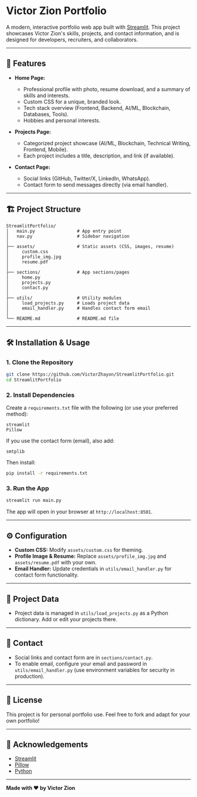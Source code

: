 # Victor Zion Portfolio

A modern, interactive portfolio web app built with [Streamlit](https://streamlit.io/). This project showcases Victor Zion's skills, projects, and contact information, and is designed for developers, recruiters, and collaborators.

---

## 🚀 Features

- **Home Page:**
  - Professional profile with photo, resume download, and a summary of skills and interests.
  - Custom CSS for a unique, branded look.
  - Tech stack overview (Frontend, Backend, AI/ML, Blockchain, Databases, Tools).
  - Hobbies and personal interests.

- **Projects Page:**
  - Categorized project showcase (AI/ML, Blockchain, Technical Writing, Frontend, Mobile).
  - Each project includes a title, description, and link (if available).

- **Contact Page:**
  - Social links (GitHub, Twitter/X, LinkedIn, WhatsApp).
  - Contact form to send messages directly (via email handler).

---

## 🏗️ Project Structure

```
StreamlitPortfolio/
│   main.py                # App entry point
│   nav.py                 # Sidebar navigation
│
├── assets/                # Static assets (CSS, images, resume)
│     custom.css
│     profile_img.jpg
│     resume.pdf
│
├── sections/              # App sections/pages
│     home.py
│     projects.py
│     contact.py
│
├── utils/                 # Utility modules
│     load_projects.py     # Loads project data
│     email_handler.py     # Handles contact form email
│
└── README.md              # README.md file
```

---

## 🛠️ Installation & Usage

### 1. Clone the Repository
```bash
git clone https://github.com/VictorZhayon/StreamlitPortfolio.git
cd StreamlitPortfolio
```

### 2. Install Dependencies
Create a `requirements.txt` file with the following (or use your preferred method):

```
streamlit
Pillow
```

If you use the contact form (email), also add:
```
smtplib
```

Then install:
```bash
pip install -r requirements.txt
```

### 3. Run the App
```bash
streamlit run main.py
```

The app will open in your browser at `http://localhost:8501`.

---

## ⚙️ Configuration
- **Custom CSS:** Modify `assets/custom.css` for theming.
- **Profile Image & Resume:** Replace `assets/profile_img.jpg` and `assets/resume.pdf` with your own.
- **Email Handler:** Update credentials in `utils/email_handler.py` for contact form functionality.

---

## 📂 Project Data
- Project data is managed in `utils/load_projects.py` as a Python dictionary. Add or edit your projects there.

---

## 📧 Contact
- Social links and contact form are in `sections/contact.py`.
- To enable email, configure your email and password in `utils/email_handler.py` (use environment variables for security in production).

---

## 📜 License
This project is for personal portfolio use. Feel free to fork and adapt for your own portfolio!

---

## 🙏 Acknowledgements
- [Streamlit](https://streamlit.io/)
- [Pillow](https://python-pillow.org/)
- [Python](https://python.org/)

---

**Made with ❤️ by Victor Zion**
